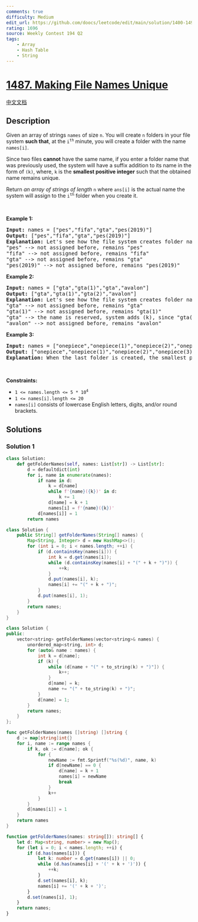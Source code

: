 ```yaml
---
comments: true
difficulty: Medium
edit_url: https://github.com/doocs/leetcode/edit/main/solution/1400-1499/1487.Making%20File%20Names%20Unique/README_EN.md
rating: 1696
source: Weekly Contest 194 Q2
tags:
    - Array
    - Hash Table
    - String
---
```


<!-- problem:start -->

# [1487. Making File Names Unique](https://leetcode.com/problems/making-file-names-unique)

[中文文档](/solution/1400-1499/1487.Making%20File%20Names%20Unique/README.md)

## Description

<!-- description:start -->

<p>Given an array of strings <code>names</code> of size <code>n</code>. You will create <code>n</code> folders in your file system <strong>such that</strong>, at the <code>i<sup>th</sup></code> minute, you will create a folder with the name <code>names[i]</code>.</p>

<p>Since two files <strong>cannot</strong> have the same name, if you enter a folder name that was previously used, the system will have a suffix addition to its name in the form of <code>(k)</code>, where, <code>k</code> is the <strong>smallest positive integer</strong> such that the obtained name remains unique.</p>

<p>Return <em>an array of strings of length </em><code>n</code> where <code>ans[i]</code> is the actual name the system will assign to the <code>i<sup>th</sup></code> folder when you create it.</p>

<p>&nbsp;</p>
<p><strong class="example">Example 1:</strong></p>

<pre>
<strong>Input:</strong> names = [&quot;pes&quot;,&quot;fifa&quot;,&quot;gta&quot;,&quot;pes(2019)&quot;]
<strong>Output:</strong> [&quot;pes&quot;,&quot;fifa&quot;,&quot;gta&quot;,&quot;pes(2019)&quot;]
<strong>Explanation:</strong> Let&#39;s see how the file system creates folder names:
&quot;pes&quot; --&gt; not assigned before, remains &quot;pes&quot;
&quot;fifa&quot; --&gt; not assigned before, remains &quot;fifa&quot;
&quot;gta&quot; --&gt; not assigned before, remains &quot;gta&quot;
&quot;pes(2019)&quot; --&gt; not assigned before, remains &quot;pes(2019)&quot;
</pre>

<p><strong class="example">Example 2:</strong></p>

<pre>
<strong>Input:</strong> names = [&quot;gta&quot;,&quot;gta(1)&quot;,&quot;gta&quot;,&quot;avalon&quot;]
<strong>Output:</strong> [&quot;gta&quot;,&quot;gta(1)&quot;,&quot;gta(2)&quot;,&quot;avalon&quot;]
<strong>Explanation:</strong> Let&#39;s see how the file system creates folder names:
&quot;gta&quot; --&gt; not assigned before, remains &quot;gta&quot;
&quot;gta(1)&quot; --&gt; not assigned before, remains &quot;gta(1)&quot;
&quot;gta&quot; --&gt; the name is reserved, system adds (k), since &quot;gta(1)&quot; is also reserved, systems put k = 2. it becomes &quot;gta(2)&quot;
&quot;avalon&quot; --&gt; not assigned before, remains &quot;avalon&quot;
</pre>

<p><strong class="example">Example 3:</strong></p>

<pre>
<strong>Input:</strong> names = [&quot;onepiece&quot;,&quot;onepiece(1)&quot;,&quot;onepiece(2)&quot;,&quot;onepiece(3)&quot;,&quot;onepiece&quot;]
<strong>Output:</strong> [&quot;onepiece&quot;,&quot;onepiece(1)&quot;,&quot;onepiece(2)&quot;,&quot;onepiece(3)&quot;,&quot;onepiece(4)&quot;]
<strong>Explanation:</strong> When the last folder is created, the smallest positive valid k is 4, and it becomes &quot;onepiece(4)&quot;.
</pre>

<p>&nbsp;</p>
<p><strong>Constraints:</strong></p>

<ul>
	<li><code>1 &lt;= names.length &lt;= 5 * 10<sup>4</sup></code></li>
	<li><code>1 &lt;= names[i].length &lt;= 20</code></li>
	<li><code>names[i]</code> consists of lowercase English letters, digits, and/or round brackets.</li>
</ul>

<!-- description:end -->

## Solutions

<!-- solution:start -->

### Solution 1

<!-- tabs:start -->

```python
class Solution:
    def getFolderNames(self, names: List[str]) -> List[str]:
        d = defaultdict(int)
        for i, name in enumerate(names):
            if name in d:
                k = d[name]
                while f'{name}({k})' in d:
                    k += 1
                d[name] = k + 1
                names[i] = f'{name}({k})'
            d[names[i]] = 1
        return names
```

```java
class Solution {
    public String[] getFolderNames(String[] names) {
        Map<String, Integer> d = new HashMap<>();
        for (int i = 0; i < names.length; ++i) {
            if (d.containsKey(names[i])) {
                int k = d.get(names[i]);
                while (d.containsKey(names[i] + "(" + k + ")")) {
                    ++k;
                }
                d.put(names[i], k);
                names[i] += "(" + k + ")";
            }
            d.put(names[i], 1);
        }
        return names;
    }
}
```

```cpp
class Solution {
public:
    vector<string> getFolderNames(vector<string>& names) {
        unordered_map<string, int> d;
        for (auto& name : names) {
            int k = d[name];
            if (k) {
                while (d[name + "(" + to_string(k) + ")"]) {
                    k++;
                }
                d[name] = k;
                name += "(" + to_string(k) + ")";
            }
            d[name] = 1;
        }
        return names;
    }
};
```

```go
func getFolderNames(names []string) []string {
	d := map[string]int{}
	for i, name := range names {
		if k, ok := d[name]; ok {
			for {
				newName := fmt.Sprintf("%s(%d)", name, k)
				if d[newName] == 0 {
					d[name] = k + 1
					names[i] = newName
					break
				}
				k++
			}
		}
		d[names[i]] = 1
	}
	return names
}
```

```ts
function getFolderNames(names: string[]): string[] {
    let d: Map<string, number> = new Map();
    for (let i = 0; i < names.length; ++i) {
        if (d.has(names[i])) {
            let k: number = d.get(names[i]) || 0;
            while (d.has(names[i] + '(' + k + ')')) {
                ++k;
            }
            d.set(names[i], k);
            names[i] += '(' + k + ')';
        }
        d.set(names[i], 1);
    }
    return names;
}
```

<!-- tabs:end -->

<!-- solution:end -->

<!-- problem:end -->
